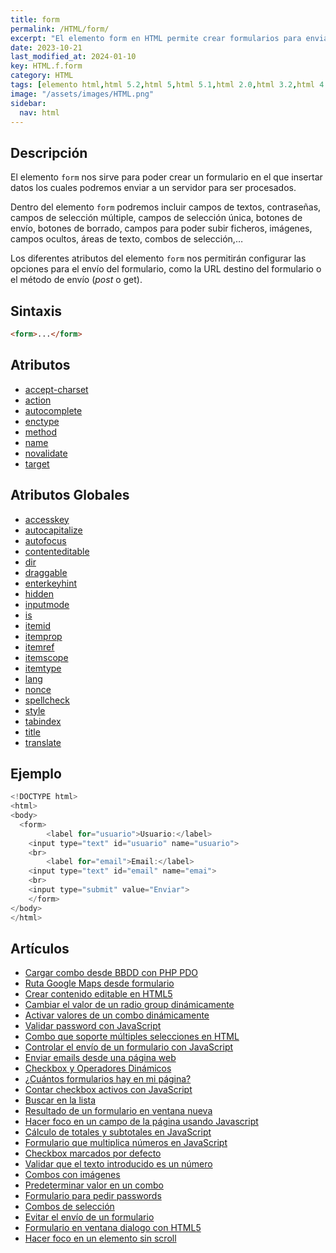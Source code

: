 ```yaml
---
title: form
permalink: /HTML/form/
excerpt: "El elemento form en HTML permite crear formularios para enviar datos a un servidor. Incluye varios campos y atributos configurables."
date: 2023-10-21
last_modified_at: 2024-01-10
key: HTML.f.form
category: HTML
tags: [elemento html,html 5.2,html 5,html 5.1,html 2.0,html 3.2,html 4.01,xhtml 1.0,xhtml 1.1]
image: "/assets/images/HTML.png"
sidebar:
  nav: html
---
```


## Descripción


El elemento `form` nos sirve para poder crear un formulario en el que insertar datos los cuales podremos enviar a un servidor para ser procesados.


Dentro del elemento `form` podremos incluir campos de textos, contraseñas, campos de selección múltiple, campos de selección única, botones de envío, botones de borrado, campos para poder subir ficheros, imágenes, campos ocultos, áreas de texto, combos de selección,…


Los diferentes atributos del elemento `form` nos permitirán configurar las opciones para el envío del formulario, como la URL destino del formulario o el método de envío (_post_ o get).


## Sintaxis


```html
<form>...</form>
```


## Atributos

- [accept-charset](https://www.w3api.com/HTML/form/accept-charset/)
- [action](https://www.w3api.com/HTML/form/action/)
- [autocomplete](https://www.w3api.com/HTML/form/autocomplete/)
- [enctype](https://www.w3api.com/HTML/form/enctype/)
- [method](https://www.w3api.com/HTML/form/method/)
- [name](https://www.w3api.com/HTML/form/name/)
- [novalidate](https://www.w3api.com/HTML/form/novalidate/)
- [target](https://www.w3api.com/HTML/form/target/)

## Atributos Globales

- [accesskey](https://www.w3api.com/HTML/accesskey/)
- [autocapitalize](https://www.w3api.com/HTML/autocapitalize/)
- [autofocus](https://www.w3api.com/HTML/autofocus/)
- [contenteditable](https://www.w3api.com/HTML/contenteditable/)
- [dir](https://www.w3api.com/HTML/dir/)
- [draggable](https://www.w3api.com/HTML/draggable/)
- [enterkeyhint](https://www.w3api.com/HTML/enterkeyhint/)
- [hidden](https://www.w3api.com/HTML/hidden/)
- [inputmode](https://www.w3api.com/HTML/inputmode/)
- [is](https://www.w3api.com/HTML/is/)
- [itemid](https://www.w3api.com/HTML/itemid/)
- [itemprop](https://www.w3api.com/HTML/itemprop/)
- [itemref](https://www.w3api.com/HTML/itemref/)
- [itemscope](https://www.w3api.com/HTML/itemscope/)
- [itemtype](https://www.w3api.com/HTML/itemtype/)
- [lang](https://www.w3api.com/HTML/lang/)
- [nonce](https://www.w3api.com/HTML/nonce/)
- [spellcheck](https://www.w3api.com/HTML/spellcheck/)
- [style](https://www.w3api.com/HTML/style/)
- [tabindex](https://www.w3api.com/HTML/tabindex/)
- [title](https://www.w3api.com/HTML/title/)
- [translate](https://www.w3api.com/HTML/translate/)

## Ejemplo


```java
<!DOCTYPE html>
<html>
<body>
  <form>
		<label for="usuario">Usuario:</label>    
    <input type="text" id="usuario" name="usuario">
    <br>
		<label for="email">Email:</label>
    <input type="text" id="email" name="emai">
    <br>
    <input type="submit" value="Enviar">
	</form>
</body>
</html>
```


## Artículos

- [Cargar combo desde BBDD con PHP PDO](https://lineadecodigo.com/php/cargar-combo-desde-bbdd-php-pdo/)
- [Ruta Google Maps desde formulario](https://lineadecodigo.com/google/ruta-google-maps-desde-formulario/)
- [Crear contenido editable en HTML5](https://lineadecodigo.com/html5/crear-contenido-editable-en-html5/)
- [Cambiar el valor de un radio group dinámicamente](https://lineadecodigo.com/javascript/cambiar-el-valor-de-un-radio-group-dinamicamente/)
- [Activar valores de un combo dinámicamente](https://lineadecodigo.com/javascript/activar-valores-de-un-combo-dinamicamente/)
- [Validar password con JavaScript](https://lineadecodigo.com/javascript/validar-password-con-javascript/)
- [Combo que soporte múltiples selecciones en HTML](https://lineadecodigo.com/html/combo-que-soporte-multiples-selecciones-en-html/)
- [Controlar el envío de un formulario con JavaScript](https://lineadecodigo.com/javascript/controlar-el-envio-de-un-formulario-con-javascript/)
- [Enviar emails desde una página web](https://lineadecodigo.com/html/enviar-emails-desde-una-pagina-web/)
- [Checkbox y Operadores Dinámicos](https://lineadecodigo.com/javascript/checkbox-y-operadores-dinamicos/)
- [¿Cuántos formularios hay en mi página?](https://lineadecodigo.com/javascript/cuantos-formularios-hay-en-mi-pagina/)
- [Contar checkbox activos con JavaScript](https://lineadecodigo.com/javascript/contar-checkbox-activos-con-javascript/)
- [Buscar en la lista](https://lineadecodigo.com/javascript/buscar-en-la-lista/)
- [Resultado de un formulario en ventana nueva](https://lineadecodigo.com/html/resultado-de-un-formulario-en-ventana-nueva/)
- [Hacer foco en un campo de la página usando Javascript](https://lineadecodigo.com/javascript/hacer-foco-en-un-campo-de-la-pagina-usando-javascript/)
- [Cálculo de totales y subtotales en JavaScript](https://lineadecodigo.com/javascript/calculo-de-totales-y-subtotales-en-javascript/)
- [Formulario que multiplica números en JavaScript](https://lineadecodigo.com/javascript/formulario-que-multiplica-numeros-en-javascript/)
- [Checkbox marcados por defecto](https://lineadecodigo.com/html/checkbox-marcados-por-defecto/)
- [Validar que el texto introducido es un número](https://lineadecodigo.com/javascript/validar-que-el-texto-introducido-es-un-numero/)
- [Combos con imágenes](https://lineadecodigo.com/html/combos-con-imagenes/)
- [Predeterminar valor en un combo](https://lineadecodigo.com/html/predeterminar-valor-en-un-combo/)
- [Formulario para pedir passwords](https://lineadecodigo.com/html/formulario-para-pedir-passwords/)
- [Combos de selección](https://lineadecodigo.com/html/combos-de-seleccion/)
- [Evitar el envío de un formulario](https://lineadecodigo.com/dom/evitar-el-envio-de-un-formulario/)
- [Formulario en ventana dialogo con HTML5](https://lineadecodigo.com/html5/formulario-en-ventana-dialogo-con-html5/)
- [Hacer foco en un elemento sin scroll](https://lineadecodigo.com/dom/hacer-foco-en-un-elemento-sin-scroll/)
